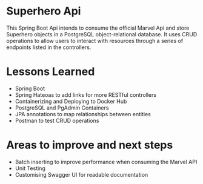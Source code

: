 
# Superhero Api

This Spring Boot Api intends to consume the official Marvel Api and store Superhero objects in a PostgreSQL object-relational database.
It uses CRUD operations to allow users to interact with resources through a series of endpoints listed in the controllers. 

# Lessons Learned

* Spring Boot
* Spring Hateoas to add links for more RESTful controllers
* Containerizing and Deploying to Docker Hub 
* PostgreSQL and PgAdmin Containers
* JPA annotations to map relationships between entities
* Postman to test CRUD operations 

# Areas to improve and next steps

* Batch inserting to improve performance when consuming the Marvel API
* Unit Testing 
* Customising Swagger UI for readable documentation 


